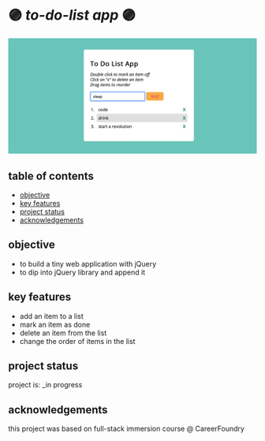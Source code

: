 # :purple_circle: *to-do-list app* :purple_circle:

![deployed app](./assets/img/deployedapp.png?raw=true "pic of deployed app")

## table of contents
* [objective](#objective)
* [key features](#key-features)
* [project status](#project-status)
* [acknowledgements](#acknowledgements)

## objective
- to build a tiny web application with jQuery
- to dip into jQuery library and append it 

## key features
- add an item to a list
- mark an item as done
- delete an item from the list
- change the order of items in the list

## project status
project is: _in progress

## acknowledgements
this project was based on full-stack immersion course @ CareerFoundry

